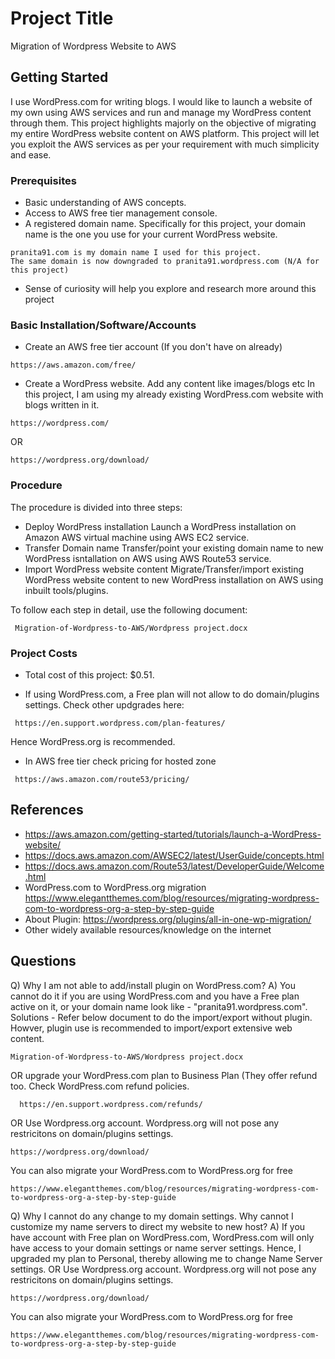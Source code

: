 # Project Title

Migration of Wordpress Website to AWS

## Getting Started

  I use WordPress.com for writing blogs. I would like to launch a website of my own using AWS services and run and manage my WordPress content through them.
  This project highlights majorly on the objective of migrating my entire WordPress website content on AWS platform. This project will let you exploit the AWS services as per your requirement with much simplicity and ease.

### Prerequisites

- Basic understanding of AWS concepts.
- Access to AWS free tier management console.
- A registered domain name.
    Specifically for this project, your domain name is the one you use for your current WordPress website.
```
pranita91.com is my domain name I used for this project.
The same domain is now downgraded to pranita91.wordpress.com (N/A for this project)
```
- Sense of curiosity will help you explore and research more around this project


### Basic Installation/Software/Accounts

- Create an AWS free tier account (If you don't have on already)

```
https://aws.amazon.com/free/
```

- Create a WordPress website. Add any content like images/blogs etc
    In this project, I am using my already existing WordPress.com website with blogs written in it.
```
https://wordpress.com/
```
OR
```
https://wordpress.org/download/
```


### Procedure

The procedure is divided into three steps:
- Deploy WordPress installation
    Launch a WordPress installation on Amazon AWS virtual machine using AWS EC2 service.
- Transfer Domain name
    Transfer/point your existing domain name to new WordPress isntallation on AWS using AWS Route53 service.
- Import WordPress website content
    Migrate/Transfer/import existing WordPress website content to new WordPress installation on AWS using inbuilt tools/plugins.
    
 To follow each step in detail, use the following document:
```
 Migration-of-Wordpress-to-AWS/Wordpress project.docx 
```

### Project Costs
- Total cost of this project: $0.51.

- If using WordPress.com, a Free plan will not allow to do domain/plugins settings. Check other updgrades here:
```
 https://en.support.wordpress.com/plan-features/ 
```
Hence WordPress.org is recommended.

- In AWS free tier check pricing for hosted zone
```
 https://aws.amazon.com/route53/pricing/ 
```

## References
- https://aws.amazon.com/getting-started/tutorials/launch-a-WordPress-website/
- https://docs.aws.amazon.com/AWSEC2/latest/UserGuide/concepts.html
- https://docs.aws.amazon.com/Route53/latest/DeveloperGuide/Welcome.html
- WordPress.com to WordPress.org migration
  https://www.elegantthemes.com/blog/resources/migrating-wordpress-com-to-wordpress-org-a-step-by-step-guide
- About Plugin:
  https://wordpress.org/plugins/all-in-one-wp-migration/
- Other widely available resources/knowledge on the internet

## Questions
Q) Why I am not able to add/install plugin on WordPress.com?
A) You cannot do it if you are using WordPress.com and you have a Free plan active on it, or your domain name look like - "pranita91.wordpress.com". 
Solutions -
  Refer below document to do the import/export without plugin. Howver, plugin use is recommended to import/export extensive web content.
  ```
  Migration-of-Wordpress-to-AWS/Wordpress project.docx 
  ```
OR
  upgrade your WordPress.com plan to Business Plan (They offer refund too. Check WordPress.com refund policies.
  ```
    https://en.support.wordpress.com/refunds/ 
  ```
OR
  Use Wordpress.org account. Wordpress.org will not pose any restricitons on domain/plugins settings. 
  ```
  https://wordpress.org/download/
  ```
  You can also migrate your WordPress.com to WordPress.org for free
  ```
  https://www.elegantthemes.com/blog/resources/migrating-wordpress-com-to-wordpress-org-a-step-by-step-guide
  ```

Q) Why I cannot do any change to my domain settings. Why cannot I customize my name servers to direct my website to new host?
A) If you have account with Free plan on WordPress.com, WordPress.com will only have access to your domain settings or name server settings. Hence, I upgraded my plan to Personal, thereby allowing me to change Name Server settings.
OR
Use Wordpress.org account. Wordpress.org will not pose any restricitons on domain/plugins settings. 
```
https://wordpress.org/download/
```
You can also migrate your WordPress.com to WordPress.org for free
```
https://www.elegantthemes.com/blog/resources/migrating-wordpress-com-to-wordpress-org-a-step-by-step-guide
```
